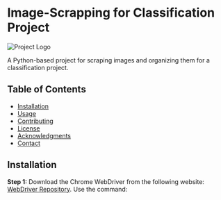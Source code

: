 # Image-Scrapping for Classification Project

![Project Logo](insert_image_url_here)

A Python-based project for scraping images and organizing them for a classification project.

## Table of Contents

- [Installation](#installation)
- [Usage](#usage)
- [Contributing](#contributing)
- [License](#license)
- [Acknowledgments](#acknowledgments)
- [Contact](#contact)

## Installation

**Step 1:** Download the Chrome WebDriver from the following website: [WebDriver Repository](https://github.com/centaurusgod/Image-Scrapping.git). Use the command:

